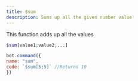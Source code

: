 ```yaml
---
title: $sum
description: Sums up all the given number value
---
```


This function adds up all the values

```php
$sum[value1;value2;...]
```

```javascript
bot.command({
name: "sum",
code: `$sum[5;5]` //Returns 10
})
```

